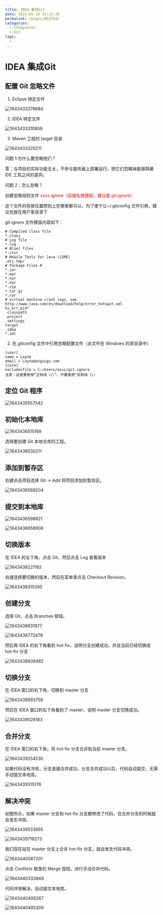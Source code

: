 ```yaml
---
title: IDEA 集成Git
date: 2022-01-29 15:15:38
permalink: /pages/062fb4/
categories:
  - studynotes
  - Git
tags:
  - 
---
```

# IDEA 集成Git

## 配置 Git 忽略文件

1. Eclipse 特定文件

![1643433276684](./images/06/01.png)

2. IDEA 特定文件

![1643433310859](./images/06/02.png)

3. Maven 工程的 target 目录

![1643433329211](./images/06/03.png)

问题 1:为什么要忽略他们？

答：与项目的实际功能无关，不参与服务器上部署运行。把它们忽略掉能够屏蔽 IDE 工具之间的差异。

问题 2：怎么忽略？

创建忽略规则文件 <font color="##dd0000">xxxx.ignore（前缀名随便起，建议是 git.ignore）</font>

这个文件的存放位置原则上在哪里都可以，为了便于让~/.gitconfig 文件引用，建议也放在用户家目录下

git.ignore 文件模版内容如下：

```shell
# Compiled class file
*.class
# Log file
*.log
# BlueJ files
*.ctxt
# Mobile Tools for Java (J2ME)
.mtj.tmp/
# Package Files #
*.jar
*.war
*.nar
*.ear
*.zip
*.tar.gz
*.rar
# virtual machine crash logs, see 
http://www.java.com/en/download/help/error_hotspot.xml
hs_err_pid*
.classpath
.project
.settings
target
.idea
*.iml
```

2. 在.gitconfig 文件中引用忽略配置文件（此文件在 Windows 的家目录中）

```shell
[user]
name = Layne
email = Layne@atguigu.com
[core]
excludesfile = C:/Users/asus/git.ignore
注意：这里要使用“正斜线（/）”，不要使用“反斜线（\）
```

## 定位 Git 程序

![1643435557342](./images/06/04.png)

## 初始化本地库

![1643436515169](./images/06/05.png)

选择要创建 Git 本地仓库的工程。

![1643436530211](./images/06/06.png)

 ## 添加到暂存区

右键点击项目选择 Git -> Add 将项目添加到暂存区。

![1643436569204](./images/06/07.png)

##  提交到本地库

![1643436598821](./images/06/08.png)

![1643436658908](./images/06/09.png)

## 切换版本

在 IDEA 的左下角，点击 Git，然后点击 Log 查看版本

![1643438221192](./images/06/10.png)

右键选择要切换的版本，然后在菜单里点击 Checkout Revision。

![1643438315395](./images/06/11.png)

## 创建分支

选择 Git，点击 Branches 按钮。

![1643438631877](./images/06/12.png)

![1643438772478](./images/06/13.png)

然后再 IDEA 的右下角看到 hot-fix，说明分支创建成功，并且当前已经切换成 hot-fix 分支

![1643438808482](./images/06/14.png)

## 切换分支

在 IDEA 窗口的右下角，切换到 master 分支

![1643438993759](./images/06/15.png)

然后在 IDEA 窗口的右下角看到了 master，说明 master 分支切换成功。

![1643439028183](./images/06/16.png)

## 合并分支

在 IDEA 窗口的右下角，将 hot-fix 分支合并到当前 master 分支。

![1643439254535](./images/06/17.png)

如果代码没有冲突，分支直接合并成功，分支合并成功以后，代码自动提交，无需手动提交本地库。

![1643439315176](./images/06/18.png)

## 解决冲突

如图所示，如果 master 分支和 hot-fix 分支都修改了代码，在合并分支的时候就会发生冲突。

![1643439533955](./images/06/19.png)

![1643439719273](./images/06/20.png)

我们现在站在 master 分支上合并 hot-fix 分支，就会发生代码冲突。

![1643440087201](./images/06/21.png)

点击 Conflicts 框里的 Merge 按钮，进行手动合并代码。

![1643440333849](./images/06/22.png)

代码冲突解决，自动提交本地库。

![1643440406267](./images/06/23.png)

![1643440495309](./images/06/24.png)

